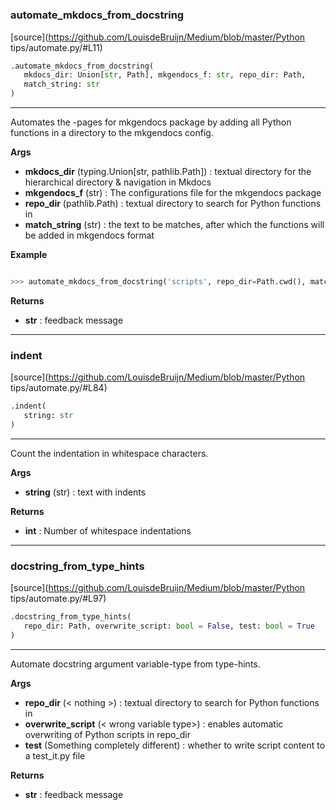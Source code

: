 #


### automate_mkdocs_from_docstring
[source](https://github.com/LouisdeBruijn/Medium/blob/master/Python tips/automate.py/#L11)
```python
.automate_mkdocs_from_docstring(
   mkdocs_dir: Union[str, Path], mkgendocs_f: str, repo_dir: Path,
   match_string: str
)
```

---
Automates the -pages for mkgendocs package by adding all Python functions in a directory to the mkgendocs config.


**Args**

* **mkdocs_dir** (typing.Union[str, pathlib.Path]) : textual directory for the hierarchical directory & navigation in Mkdocs
* **mkgendocs_f** (str) : The configurations file for the mkgendocs package
* **repo_dir** (pathlib.Path) : textual directory to search for Python functions in
* **match_string** (str) : the text to be matches, after which the functions will be added in mkgendocs format


**Example**


```python

>>> automate_mkdocs_from_docstring('scripts', repo_dir=Path.cwd(), match_string='pages:')

```

**Returns**

* **str**  : feedback message


----


### indent
[source](https://github.com/LouisdeBruijn/Medium/blob/master/Python tips/automate.py/#L84)
```python
.indent(
   string: str
)
```

---
Count the indentation in whitespace characters.


**Args**

* **string** (str) : text with indents


**Returns**

* **int**  : Number of whitespace indentations


----


### docstring_from_type_hints
[source](https://github.com/LouisdeBruijn/Medium/blob/master/Python tips/automate.py/#L97)
```python
.docstring_from_type_hints(
   repo_dir: Path, overwrite_script: bool = False, test: bool = True
)
```

---
Automate docstring argument variable-type from type-hints.


**Args**

* **repo_dir** (< nothing >) : textual directory to search for Python functions in
* **overwrite_script** (< wrong variable type>) : enables automatic overwriting of Python scripts in repo_dir
* **test** (Something completely different) : whether to write script content to a test_it.py file


**Returns**

* **str**  : feedback message

